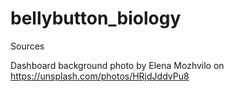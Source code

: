# bellybutton_biology



Sources

Dashboard background photo by Elena Mozhvilo on https://unsplash.com/photos/HRjdJddvPu8
